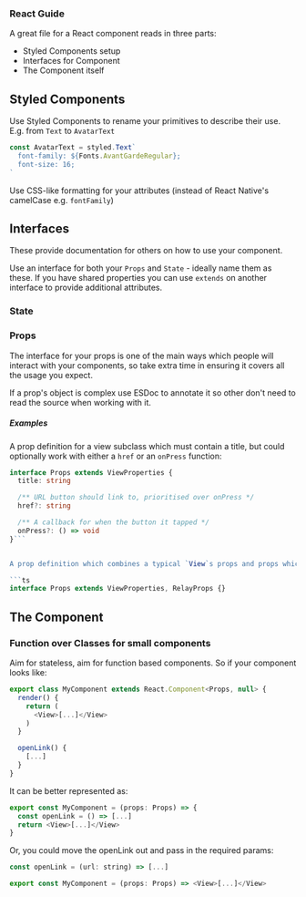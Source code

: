 ### React Guide

A great file for a React component reads in three parts:

* Styled Components setup
* Interfaces for Component
* The Component itself

## Styled Components

Use Styled Components to rename your primitives to describe their use. E.g. from `Text` to `AvatarText`

```js
const AvatarText = styled.Text`
  font-family: ${Fonts.AvantGardeRegular};
  font-size: 16;
`
```

Use CSS-like formatting for your attributes (instead of React Native's camelCase e.g. `fontFamily`)

## Interfaces

These provide documentation for others on how to use your component.

Use an interface for both your `Props` and `State` - ideally name them as these. If you have shared properties you
can use `extends` on another interface to provide additional attributes.

### State

### Props

The interface for your props is one of the main ways which people will interact with your components, so take extra
time in ensuring it covers all the usage you expect.

If a prop's object is complex use ESDoc to annotate it so other don't need to read the source when working with it.

##### Examples

A prop definition for a view subclass which must contain a title, but could optionally work with either a `href` or
an `onPress` function:

````ts
interface Props extends ViewProperties {
  title: string

  /** URL button should link to, prioritised over onPress */
  href?: string

  /** A callback for when the button it tapped */
  onPress?: () => void
}```


A prop definition which combines a typical `View`s props and props which are generated by `Relay`:

```ts
interface Props extends ViewProperties, RelayProps {}
````

## The Component

### Function over Classes for small components

Aim for stateless, aim for function based components. So if your component looks like:

```js
export class MyComponent extends React.Component<Props, null> {
  render() {
    return (
      <View>[...]</View>
    )
  }

  openLink() {
    [...]
  }
}
```

It can be better represented as:

```js
export const MyComponent = (props: Props) => {
  const openLink = () => [...]
  return <View>[...]</View>
}
```

Or, you could move the openLink out and pass in the required params:

```js
const openLink = (url: string) => [...]

export const MyComponent = (props: Props) => <View>[...]</View>
```
